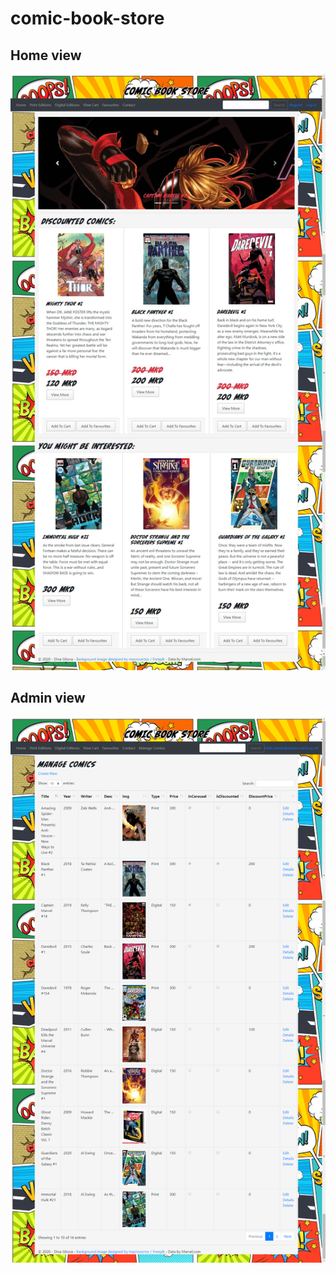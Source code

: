 # comic-book-store
## Home view
<img src="/img/homeView.jpg">

## Admin view
<img src="/img/adminView.png">
